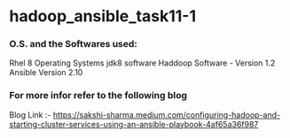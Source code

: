 # hadoop_ansible_task11-1 #


### O.S. and the Softwares used: ###
Rhel 8 Operating Systems
jdk8 software
Haddoop Software - Version 1.2 
Ansible Version 2.10


### For more infor refer to the following blog ###
Blog Link :- https://sakshi-sharma.medium.com/configuring-hadoop-and-starting-cluster-services-using-an-ansible-playbook-4af65a36f987 

